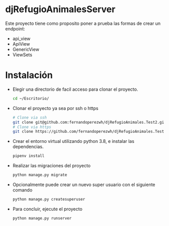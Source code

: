 # djRefugioAnimalesServer

Este proyecto tiene como proposito poner a prueba las formas de crear un endpoint:
  - api_view
  - ApiView
  - GenericView
  - ViewSets

# Instalación
- Elegir una directorio de facil acceso para clonar el proyecto. 
    ```bash
    cd ~/Escritorio/
    ```
- Clonar el proyecto ya sea por ssh o https
    ```bash
    # Clone via ssh
    git clone git@github.com:fernandoperezwh/djRefugioAnimales.Test2.git
    # Clone via https
    git clone https://github.com/fernandoperezwh/djRefugioAnimales.Test2.git
    ```
- Crear el entorno virtual utilizando python 3.8, e instalar las dependencias.
    ```bash
    pipenv install
    ```
- Realizar las migraciones del proyecto 
    ```bash 
    python manage.py migrate
    ```
- Opcionalmente puede crear un nuevo super usuario con el siguiente comando
    ```bash
    python manage.py createsuperuser
    ```    
- Para concluir, ejecute el proyecto
    ```bash
    python manage.py runserver
    ```
